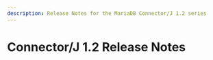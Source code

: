 ```yaml
---
description: Release Notes for the MariaDB Connector/J 1.2 series
---
```


# Connector/J 1.2 Release Notes

